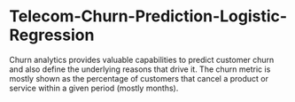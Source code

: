 # Telecom-Churn-Prediction-Logistic-Regression
Churn analytics provides valuable capabilities to predict customer churn and also define the underlying reasons that drive it. The churn metric is mostly shown as the percentage of customers that cancel a product or service within a given period (mostly months).
